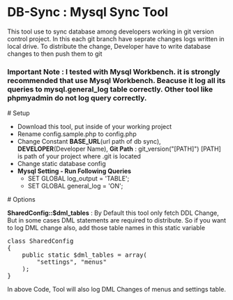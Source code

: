 # DB-Sync : Mysql Sync Tool
<p>
This tool use to sync database among developers working in git version control project. In this each git branch have seprate changes logs written in local drive. To distribute the change, Developer have to write database changes to then push them to git
<h3>
<b>Important Note : </b> I tested with Mysql Workbench. it is strongly recommended that use Mysql Workbench. Beacuse it log all its queries to mysql.general_log table correctly. Other tool like phpmyadmin do not log query correctly.</h3>
</p>
# Setup
<p>
<ul>
<li>Download this tool, put inside of your working project</li>
<li>Rename config.sample.php to config.php</li>
<li>Change Constant <b>BASE_URL</b>(url path of db sync), <b>DEVELOPER</b>(Developer Name), <b>Git Path</b> : git_version("[PATH]") [PATH] is path of your project where .git is located </li>
<li>Change static database config</li>
<li><b>Mysql Setting - Run Following Queries</b>
  <ul>
    <li>SET GLOBAL log_output = 'TABLE';</li>
    <li>SET GLOBAL general_log = 'ON';</li>
  </ul>
  </li>
</ul>
</p>
# Options 
<p>
<b>SharedConfig::$dml_tables</b> : By Default this tool only fetch DDL Change, But in some cases DML statements are required to distribute. So if you want to log DML change also, add those table names in this static variable
<br/>
<pre>
class SharedConfig
{
    public static $dml_tables = array(
        "settings", "menus"
    );
}
</pre>
In above Code, Tool will also log DML Changes of menus and settings table.
</p>
